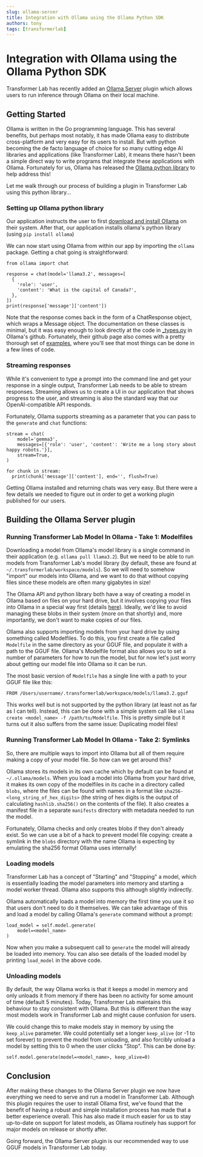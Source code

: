 ```yaml
---
slug: ollama-server
title: Integration with Ollama using the Ollama Python SDK
authors: tony
tags: [transformerlab]
---
```


# Integration with Ollama using the Ollama Python SDK

Transformer Lab has recently added an [Ollama Server](/docs/interact/ollama) plugin which allows users to run inference through Ollama on their local machine.

<!--truncate-->

## Getting Started

Ollama is written in the Go programming language. This has several benefits, but perhaps most notably, it has made Ollama easy to distribute cross-platform and very easy for its users to install. But with python becoming the de facto language of choice for so many cutting edge AI libraries and applications (like Transformer Lab), it means there hasn't been a simple direct way to write programs that integrate these applications with Ollama. Fortunately for us, Ollama has released the [Ollama python library](https://github.com/ollama/ollama-python) to help address this!

Let me walk through our process of building a plugin in Transformer Lab using this python library...

### Setting up Ollama python library

Our application instructs the user to first [download and install Ollama](https://ollama.com/) on their system. After that, our application installs ollama's python library (using `pip install ollama`)

We can now start using Ollama from within our app by importing the `ollama` package. Getting a chat going is straightforward:

```
from ollama import chat

response = chat(model='llama3.2', messages=[
  {
    'role': 'user',
    'content': 'What is the capital of Canada?',
  },
])
print(response['message']['content'])
```

Note that the response comes back in the form of a ChatResponse object, which wraps a Message object.
The documentation on these classes is minimal, but it was easy enough to look directly at the code in
[_types.py](https://github.com/ollama/ollama-python/blob/main/ollama/_types.py) in Ollama's github.
Fortunately, their github page also comes with a pretty thorough set of [examples](https://github.com/ollama/ollama-python/tree/main/examples), where you'll see that most things can be done in a few lines of code.

### Streaming responses

While it's convenient to type a prompt into the command line and get your response in a single output, Transformer Lab needs to be able to stream responses. Streaming allows us to create a UI in our application that shows progress to the user, and streaming is also the standard way that our OpenAI-compatible API responds.

Fortunately, Ollama supports streaming as a parameter that you can pass to the `generate` and `chat` functions:

```
stream = chat(
    model='gemma3',
    messages=[{'role': 'user', 'content': 'Write me a long story about happy robots.'}],
    stream=True,
)

for chunk in stream:
  print(chunk['message']['content'], end='', flush=True)
```

Getting Ollama installed and returning chats was very easy. But there were a few details we needed to figure out in order to get a working plugin published for our users.

## Building the Ollama Server plugin

### Running Transformer Lab Model In Ollama - Take 1: Modelfiles

Downloading a model from Ollama's model library is a single command in their application (e.g. `ollama pull llama3.2`). But we need to be able to run models from Transformer Lab's model library (by default, these are found at `~/.transformerlab/workspace/models`). So we will need to somehow "import" our models into Ollama, and we want to do that without copying files since these models are often many gigabytes in size!

The Ollama API and python library both have a way of creating a model in Ollama based on files on your hard drive, but it involves copying your files into Ollama in a special way first (details [here](https://github.com/ollama/ollama/blob/main/docs/api.md#create-a-model-from-gguf)). Ideally, we'd like to avoid managing these blobs in their system (more on that shortly) and, more importantly, we don't want to make copies of our files.

Ollama also supports importing models from your hard drive by using something called Modelfiles. To do this, you first create a file called `Modelfile` in the same directory as your GGUF file, and populate it with a path to the GGUF file. Ollama's Modelfile format also allows you to set a number of parameters for how to run the model, but for now let's just worry about getting our model file into Ollama so it can be run.  

The most basic version of `Modelfile` has a single line with a path to your GGUF file like this:

```
FROM /Users/username/.transformerlab/workspace/models/llama3.2.gguf
```

This works well but is not supported by the python library (at least not as far as I can tell). Instead, this can be done with a simple system call like `ollama create <model_name> -f /path/to/Modelfile`. This is pretty simple but it turns out it also suffers from the same issue: Duplicating model files!

### Running Transformer Lab Model In Ollama - Take 2: Symlinks

So, there are multiple ways to import into Ollama but all of them require making a copy of your model file. So how can we get around this?

Ollama stores its models in its own cache which by default can be found at `~/.ollama/models`. When you load a model into Ollama from your hard drive, it makes its own copy of the modelfiles in its cache in a directory called `blobs`, where the files can be found with names in a format like `sha256-<long_string_of_hex_digits>` (the string of hex digits is the output of calculating `hashlib.sha256()` on the contents of the file). It also creates a manifest file in a separate `manifests` directory with metadata needed to run the model.

Fortunately, Ollama checks and only creates blobs if they don't already exist. So we can use a bit of a hack to prevent model file copying: create a symlink in the `blobs` directory with the name Ollama is expecting by emulating the sha256 format Ollama uses internally!

### Loading models

Transformer Lab has a concept of "Starting" and "Stopping" a model, which is essentially loading the model parameters into memory and starting a model worker thread. Ollama also supports this although slightly indirectly.

Ollama automatically loads a model into memory the first time you use it so that users don't need to do it themselves. We can take advantage of this and load a model by calling Ollama's `generate` command without a prompt:

```
load_model = self.model.generate(
    model=<model_name>
)
```

Now when you make a subsequent call to `generate` the model will already be loaded into memory. You can also see details of the loaded model by printing `load_model` in the above code.

### Unloading models

By default, the way Ollama works is that it keeps a model in memory and only unloads it from memory if there has been no activity for some amount of time (default 5 minutes). Today, Transformer Lab maintains this behaviour to stay consistent with Ollama. But this is different than the way most models work in Transformer Lab and might cause confusion for users.

We could change this to make models stay in memory by using the `keep_alive` parameter. We could potentially set a longer `keep_alive` (or -1 to set forever) to prevent the model from unloading, and also forcibly unload a model by setting this to 0 when the user clicks "Stop". This can be done by:

```
self.model.generate(model=<model_name>, keep_alive=0)
```

## Conclusion

After making these changes to the Ollama Server plugin we now have everything we need to serve and run a model in Transformer Lab. Although this plugin requires the user to install Ollama first, we've found that the benefit of having a robust and simple installation process has made that a better experience overall. This has also made it much easier for us to stay up-to-date on support for latest models, as Ollama routinely has support for major models on release or shortly after.
 
Going forward, the Ollama Server plugin is our recommended way to use GGUF models in Transformer Lab today.